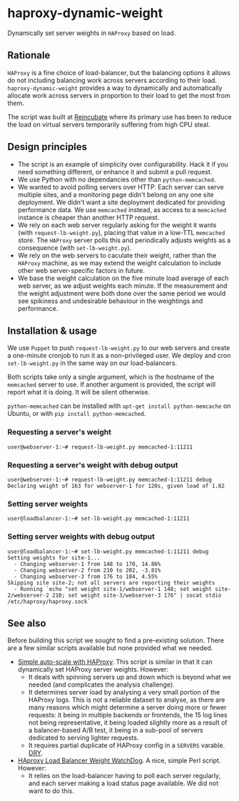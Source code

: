 haproxy-dynamic-weight
======================

Dynamically set server weights in `HAProxy` based on load.

## Rationale

`HAProxy` is a fine choice of load-balancer, but the balancing options it allows do not
including balancing work across servers according to their load. `haproxy-dynamic-weight`
provides a way to dynamically and automatically allocate work across servers in proportion
to their load to get the most from them.

The script was built at [Reincubate](http://www.reincubate.com) where its primary use has
been to reduce the load on virtual servers temporarily suffering from high CPU steal.

## Design principles

 * The script is an example of simplicity over configurability. Hack it if you need something different,
   or enhance it and submit a pull request.
 * We use Python with no dependancies other than `python-memcached`.
 * We wanted to avoid polling servers over HTTP. Each server can serve multiple sites, and a monitoring
   page didn't belong on any one site deployment. We didn't want a site deployment dedicated for providing
   performance data. We use `memcached` instead, as access to a `memcached` instance is cheaper than another
   HTTP request.
 * We rely on each web server regularly asking for the weight it wants (with `request-lb-weight.py`), placing
   that value in a low-TTL `memcached` store. The `HAProxy` server polls this and periodically adjusts weights
   as a consequence (with `set-lb-weight.py`).
 * We rely on the web servers to caculate their weight, rather than the `HAProxy` machine, as we may extend the
   weight calculation to include other web server-specific factors in future.
 * We base the weight calculation on the five minute load average of each web server, as we adjust weights each
   minute. If the measurement and the weight adjustment were both done over the same period we would see spikiness
   and undesirable behaviour in the weightings and performance.

## Installation & usage

We use `Puppet` to push `request-lb-weight.py` to our web servers and create a one-minute cronjob to run it
as a non-privileged user. We deploy and cron `set-lb-weight.py` in the same way on our load-balancers.

Both scripts take only a single argument, which is the hostname of the `memcached` server to use. If another
argument is provided, the script will report what it is doing. It will be silent otherwise.

`python-memcached` can be installed with `apt-get install python-memcache` on Ubuntu, or with `pip install python-memcached`.

### Requesting a server's weight

<pre><code>user@webserver-1:~# request-lb-weight.py memcached-1:11211</code></pre>

### Requesting a server's weight with debug output

<pre><code>user@webserver-1:~# request-lb-weight.py memcached-1:11211 debug
Declaring weight of 163 for webserver-1 for 120s, given load of 1.82</code></pre>

### Setting server weights

<pre><code>user@loadbalancer-1:~# set-lb-weight.py memcached-1:11211</code></pre>

### Setting server weights with debug output

<pre><code>user@loadbalancer-1:~# set-lb-weight.py memcached-1:11211 debug
Setting weights for site-1...
  - Changing webserver-1 from 148 to 170, 14.86%
  - Changing webserver-2 from 210 to 202, -3.81%
  - Changing webserver-3 from 176 to 184, 4.55%
Skipping site site-2; not all servers are reporting their weights
  - Running `echo "set weight site-1/webserver-1 148; set weight site-2/webserver-2 210; set weight site-3/webserver-3 176" | socat stdio /etc/haproxy/haproxy.sock`
</code></pre>

## See also

Before building this script we sought to find a pre-existing solution. There are a few similar scripts available
but none provided what we needed.

 * [Simple auto-scale with HAProxy](http://alex.cloudware.it/2011/10/simple-auto-scale-with-haproxy.html). This script is similar in that it can dynamically set HAProxy server weights. However:
   * It deals with spinning servers up and down which is beyond what we needed (and complicates the analysis challenge).
   * It determines server load by analysing a very small portion of the HAProxy logs. This is not a reliable dataset to analyse, as there are many reasons which might determine a server doing more or fewer requests: it being in multiple backends or frontends, the 15 log lines not being representative, it being loaded slightly more as a result of a balancer-based A/B test, it being in a sub-pool of servers dedicated to serving lighter requests.
   * It requires partial duplicate of HAProxy config in a `SERVERS` varable. [DRY](http://en.wikipedia.org/wiki/Don't_repeat_yourself).
 * [HAproxy Load Balancer Weight WatchDog](https://github.com/ssasso/lbwwd). A nice, simple Perl script. However:
   * It relies on the load-balancer having to poll each server regularly, and each server making a load status page available. We did not want to do this.
